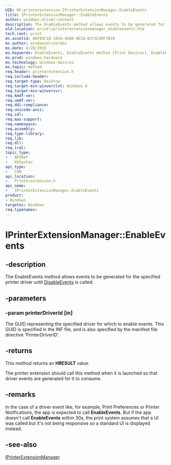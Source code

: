 ```yaml
---
UID: NF:printerextension.IPrinterExtensionManager.EnableEvents
title: IPrinterExtensionManager::EnableEvents
author: windows-driver-content
description: The EnableEvents method allows events to be generated for the specified printer driver until DisableEvents is called.
old-location: print\iprinterextensionmanager_enableevents.htm
tech.root: print
ms.assetid: 8DF89C18-10CA-4E8B-8E2A-B373C80F7B39
ms.author: windowsdriverdev
ms.date: 4/20/2018
ms.keywords: EnableEvents, EnableEvents method [Print Devices], EnableEvents method [Print Devices],IPrinterExtensionManager interface, IPrinterExtensionManager interface [Print Devices],EnableEvents method, IPrinterExtensionManager.EnableEvents, IPrinterExtensionManager::EnableEvents, print.iprinterextensionmanager_enableevents, printerextension/IPrinterExtensionManager::EnableEvents
ms.prod: windows-hardware
ms.technology: windows-devices
ms.topic: method
req.header: printerextension.h
req.include-header: 
req.target-type: Desktop
req.target-min-winverclnt: Windows 8
req.target-min-winversvr: 
req.kmdf-ver: 
req.umdf-ver: 
req.ddi-compliance: 
req.unicode-ansi: 
req.idl: 
req.max-support: 
req.namespace: 
req.assembly: 
req.type-library: 
req.lib: 
req.dll: 
req.irql: 
topic_type:
-	APIRef
-	kbSyntax
api_type:
-	COM
api_location:
-	Printerextension.h
api_name:
-	IPrinterExtensionManager.EnableEvents
product:
- Windows
targetos: Windows
req.typenames: 
---
```


# IPrinterExtensionManager::EnableEvents


## -description


The EnableEvents method allows events to be generated for the specified printer driver until  <a href="https://msdn.microsoft.com/library/windows/hardware/hh406703">DisableEvents</a> is called. 


## -parameters




### -param printerDriverId [in]

The GUID representing the specified driver for which to enable events. This GUID is specified in the INF file, and is also specified by the manifest file directive 'PrinterDriverID'.


## -returns



This method returns an <b>HRESULT</b> value.

The printer extension should call this method when it is launched so that driver events are generated for it to consume.




## -remarks



In the case of a driver event like, for example, Print Preferences or Printer Notifications, the app is expected to call <b>EnableEvents</b>. But if the app doesn't call <b>EnableEvents</b> within 30s, the print system assumes that a UI was  called but it's not being responsive so a standard UI is displayed instead.




## -see-also




<a href="https://msdn.microsoft.com/918AE3F6-2AC4-42AD-9581-E87AD7E79BAD">IPrinterExtensionManager</a>
 

 

